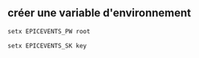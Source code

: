 ## créer une variable d'environnement
``` bash
setx EPICEVENTS_PW root
```

``` bash
setx EPICEVENTS_SK key
```